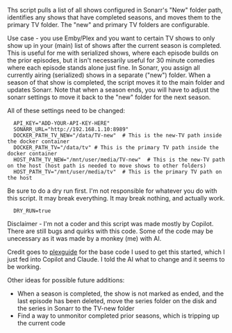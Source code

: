Ths script pulls a list of all shows configured in Sonarr's "New" folder path, identifies any shows that have completed seasons, and moves them to the primary TV folder. The "new" and primary TV folders are configurable. 

Use case - you use Emby/Plex and you want to certain TV shows to only show up in your (main) list of shows after the current season is completed. This is useful for me with serialized shows, where each episode builds on the prior episodes, but it isn't necessarily useful for 30 minute comedies where each episode stands alone just fine. In Sonarr, you assign all currently airing (serialized) shows in a separate ("new") folder. When a season of that show is completed, the script moves it to the main folder and updates Sonarr. Note that when a season ends, you will have to adjust the sonarr settings to move it back to the "new" folder for the next season.  

All of these settings need to be changed:

      API_KEY="ADD-YOUR-API-KEY-HERE"
      SONARR_URL="http://192.168.1.10:8989"
      DOCKER_PATH_TV_NEW="/data/TV-new"  # This is the new-TV path inside the docker container
      DOCKER_PATH_TV="/data/tv" # This is the primary TV path inside the docker container
      HOST_PATH_TV_NEW="/mnt/user/media/TV-new"  # This is the new-TV path on the host (host path is needed to move shows to other folders)
      HOST_PATH_TV="/mnt/user/media/tv"  # This is the primary TV path on the host

Be sure to do a dry run first. I'm not responsible for whatever you do with this script. It may break everything. It may break nothing, and actually work. 

      DRY_RUN=true  

Disclaimer - I'm not a coder and this script was made mostly by Copilot. There are still bugs and quirks with this code. Some of the code may be unecessary as it was made by a monkey (me) with AI.

Credit goes to [plexguide](https://github.com/plexguide/Sonarr-Hunter/) for the base code I used to get this started, which I just fed into Copilot and Claude. I told the AI what to change and it seems to be working. 

Other ideas for possible future additions:
- When a season is completed, the show is not marked as ended, and the last episode has been deleted, move the series folder on the disk and the series in Sonarr to the TV-new folder
- Find a way to unmonitor completed prior seasons, which is tripping up the current code

